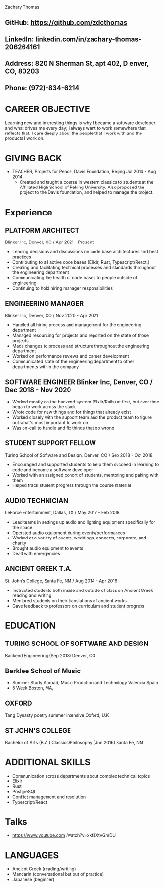 Zachary Thomas

GitHub:   https://github.com/zdcthomas
-------------------------------------------------------
LinkedIn: linkedin.com/in/zachary-thomas-206264161
-------------------------------------------------------
Address:  820 N Sherman St, apt 402, D enver, CO, 80203
-------------------------------------------------------
Phone:    (972)-834-6214
-------------------------------------------------------

# CAREER OBJECTIVE
Learning new and interesting things is why I became a software developer and
what drives me every day; I always want to work somewhere that reflects that. I
care deeply about the people that I work with and the products I work on.

# GIVING BACK
* TEACHER,
  Projects for Peace, Davis Foundation, Beijing Jul 2014 - Aug 2014
  * Created and taught a course in western classics to students at the Affiliated High School of Peking University. Also proposed the project to the Davis foundation, and helped to manage the project.

# Experience
## PLATFORM ARCHITECT
Blinker Inc, Denver, CO / Apr 2021 - Present
* Leading decisions and discussions on code base architectures and best
  practices
* Contributing to all active code bases (Elixir, Rust, Typescript/React,)
* Creating and facilitating technical processes and standards throughout the
  engineering department
* Communicating the health of code bases to people outside of engineering
* Continuing to hold hiring manager responsibilities

## ENGINEERING MANAGER
Blinker Inc, Denver, CO / Nov 2020 - Apr 2021
* Handled all hiring process and management for the engineering department
* Managed resourcing for projects and reported on the state of those projects
* Made changes to process and structure throughout the engineering department
* Worked on performance reviews and career development
* Communicated state of the engineering department to other departments within
  the company

## SOFTWARE ENGINEER Blinker Inc, Denver, CO / Dec 2018 - Nov 2020
* Worked mostly on the backend system (Elxiir/Rails) at first, but over time
  began to work across the stack
* Wrote code for new things and for things that already exist
* Worked closely with the support team and the product team to figure out
  what's most important to work on
* Was on-call to handle and fix things that go wrong

## STUDENT SUPPORT FELLOW
Turing School of Software and Design, Denver, CO / Sep 2018 - Oct 2018
* Encouraged and supported students to help them succeed in learning to code and become a software developer
* Worked with an assigned cohort of students, mentoring and pairing with them
* Helped track student progress through the course material

## AUDIO TECHNICIAN
LeForce Entertainment, Dallas, TX / May 2017 - Feb 2018
* Lead teams in settings up audio and lighting equipment specifically for the space
* Operated audio equipment during events/performances
* Worked at a variety of events, weddings, concerts, corporate, and charity
* Brought audio equipment to events
* Dealt with emergencies

## ANCIENT GREEK T.A.
St. John's College, Santa Fe, NM / Aug 2014 - Apr 2016
* Instructed students both inside and outside of class on Ancient Greek reading and writing
* Mentored students on their translations of ancient works
* Gave feedback to professors on curriculum and student progress

# EDUCATION
## TURING SCHOOL OF SOFTWARE AND DESIGN
  Backend Engineering (Sep 2018)
  Denver, CO

## Berklee School of Music
  * Summer Study Abroad, Music Prodction and Technology
    Valencia Spain
  * 5 Week
    Boston, MA,

## OXFORD
  Tang Dynasty poetry summer intensive
  Oxford, U.K

## ST JOHN'S COLLEGE
  Bachelor of Arts (B.A.) Classics/Philosophy (Jun 2016)
  Santa Fe, NM

# ADDITIONAL SKILLS
* Communication across departments about complex technical topics
* Elixir
* Rust
* PostgreSQL
* Conflict management and resolution
* Typescript/React

# Talks
* https://www.youtube.com /watch?v=xkfJXtvGmDU

# LANGUAGES
* Ancient Greek (reading/writing)
* Mandarin (conversational but out of practice)
* Japanese (beginner)
